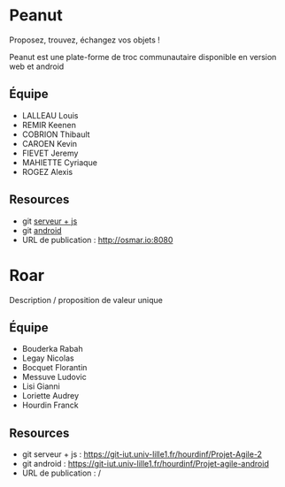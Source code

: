 # Peanut

Proposez, trouvez, échangez vos objets !

Peanut est une plate-forme de troc communautaire disponible en version web et android


## Équipe

* LALLEAU Louis
* REMIR Keenen
* COBRION Thibault
* CAROEN Kevin
* FIEVET Jeremy
* MAHIETTE Cyriaque
* ROGEZ Alexis

## Resources

* git [serveur + js](https://github.com/L0u15/agile2017)
* git [android](https://github.com/jeremy59710/appyTroc)
* URL de publication : http://osmar.io:8080

# Roar

Description / proposition de valeur unique

## Équipe

* Bouderka Rabah
* Legay Nicolas
* Bocquet Florantin
* Messuve Ludovic
* Lisi Gianni
* Loriette Audrey
* Hourdin Franck

## Resources

* git serveur + js :  https://git-iut.univ-lille1.fr/hourdinf/Projet-Agile-2
* git android :   https://git-iut.univ-lille1.fr/hourdinf/Projet-agile-android
* URL de publication : /
